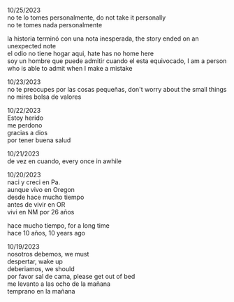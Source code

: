 

10/25/2023  
no te lo tomes personalmente, do not take it personally   
no te tomes nada personalmente

la historia terminó con una nota inesperada, the story ended on an unexpected note   
el odio no tiene hogar aqui, hate has no home here   
soy un hombre que puede admitir cuando el esta equivocado, I am a person who is able to admit when I make a mistake   

10/23/2023   
no te preocupes por las cosas pequeñas, don't worry about the small things   
no mires bolsa de valores

10/22/2023   
Estoy herido  
me perdono   
gracias a dios     
por tener buena salud   

10/21/2023   
de vez en cuando, every once in awhile   

10/20/2023  
naci y creci en Pa.   
aunque vivo en Oregon  
desde hace mucho tiempo   
antes de vivir en OR  
vivi en NM por 26 años  

hace mucho tiempo, for a long time   
hace 10 años, 10 years ago   

10/19/2023   
nosotros debemos, we must  
despertar, wake up   
deberiamos, we should   
por favor sal de cama, please get out of bed   
me levanto a las ocho de la mañana   
temprano en la mañana   
